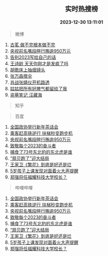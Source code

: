 <div align="center"><h2>实时热搜榜</h2><h4>2023-12-30 13:11:01</h4></div>

> 微博  

1. [古茗 做不完根本做不完](https://s.weibo.com/weibo?q=%E5%8F%A4%E8%8C%97%20%E5%81%9A%E4%B8%8D%E5%AE%8C%E6%A0%B9%E6%9C%AC%E5%81%9A%E4%B8%8D%E5%AE%8C&t=31&band_rank=1&Refer=top)<br />
2. [央视前名嘴段暄行贿逾950万元](https://s.weibo.com/weibo?q=%23%E5%A4%AE%E8%A7%86%E5%89%8D%E5%90%8D%E5%98%B4%E6%AE%B5%E6%9A%84%E8%A1%8C%E8%B4%BF%E9%80%BE950%E4%B8%87%E5%85%83%23&t=31&band_rank=2&Refer=top)<br />
3. [告别2023写给自己的话](https://s.weibo.com/weibo?q=%23%E5%91%8A%E5%88%AB2023%E5%86%99%E7%BB%99%E8%87%AA%E5%B7%B1%E7%9A%84%E8%AF%9D%23&t=31&band_rank=3&Refer=top)<br />
4. [王诗龄 天天你刚才是发疯了吗](https://s.weibo.com/weibo?q=%E7%8E%8B%E8%AF%97%E9%BE%84%20%E5%A4%A9%E5%A4%A9%E4%BD%A0%E5%88%9A%E6%89%8D%E6%98%AF%E5%8F%91%E7%96%AF%E4%BA%86%E5%90%97&t=31&band_rank=4&Refer=top)<br />
5. [胡歌床上抽烟镜头](https://s.weibo.com/weibo?q=%E8%83%A1%E6%AD%8C%E5%BA%8A%E4%B8%8A%E6%8A%BD%E7%83%9F%E9%95%9C%E5%A4%B4&t=31&band_rank=5&Refer=top)<br />
6. [张万森撑伞](https://s.weibo.com/weibo?q=%E5%BC%A0%E4%B8%87%E6%A3%AE%E6%92%91%E4%BC%9E&t=31&band_rank=6&Refer=top)<br />
7. [肖战张婧仪开机路透](https://s.weibo.com/weibo?q=%E8%82%96%E6%88%98%E5%BC%A0%E5%A9%A7%E4%BB%AA%E5%BC%80%E6%9C%BA%E8%B7%AF%E9%80%8F&t=31&band_rank=7&Refer=top)<br />
8. [姑姑把所有好脾气都留给了我](https://s.weibo.com/weibo?q=%23%E5%A7%91%E5%A7%91%E6%8A%8A%E6%89%80%E6%9C%89%E5%A5%BD%E8%84%BE%E6%B0%94%E9%83%BD%E7%95%99%E7%BB%99%E4%BA%86%E6%88%91%23&t=31&band_rank=8&Refer=top)<br />
9. [盗墓笔记 汪藏海](https://s.weibo.com/weibo?q=%E7%9B%97%E5%A2%93%E7%AC%94%E8%AE%B0%20%E6%B1%AA%E8%97%8F%E6%B5%B7&t=31&band_rank=9&Refer=top)<br />

> 知乎  


> 百度  

1. [全国政协举行新年茶话会](https://www.baidu.com/s?wd=%E5%85%A8%E5%9B%BD%E6%94%BF%E5%8D%8F%E4%B8%BE%E8%A1%8C%E6%96%B0%E5%B9%B4%E8%8C%B6%E8%AF%9D%E4%BC%9A&sa=fyb_news&rsv_dl=fyb_news)<br />
2. [乘客赶高铁逆行 扶梯秒变跑步机](https://www.baidu.com/s?wd=%E4%B9%98%E5%AE%A2%E8%B5%B6%E9%AB%98%E9%93%81%E9%80%86%E8%A1%8C+%E6%89%B6%E6%A2%AF%E7%A7%92%E5%8F%98%E8%B7%91%E6%AD%A5%E6%9C%BA&sa=fyb_news&rsv_dl=fyb_news)<br />
3. [央视前名嘴段暄行贿逾950万元](https://www.baidu.com/s?wd=%E5%A4%AE%E8%A7%86%E5%89%8D%E5%90%8D%E5%98%B4%E6%AE%B5%E6%9A%84%E8%A1%8C%E8%B4%BF%E9%80%BE950%E4%B8%87%E5%85%83&sa=fyb_news&rsv_dl=fyb_news)<br />
4. [致敬每个2023的奋斗者](https://www.baidu.com/s?wd=%E8%87%B4%E6%95%AC%E6%AF%8F%E4%B8%AA2023%E7%9A%84%E5%A5%8B%E6%96%97%E8%80%85&sa=fyb_news&rsv_dl=fyb_news)<br />
5. [捕食了73号东北豹的东北虎是谁](https://www.baidu.com/s?wd=%E6%8D%95%E9%A3%9F%E4%BA%8673%E5%8F%B7%E4%B8%9C%E5%8C%97%E8%B1%B9%E7%9A%84%E4%B8%9C%E5%8C%97%E8%99%8E%E6%98%AF%E8%B0%81&sa=fyb_news&rsv_dl=fyb_news)<br />
6. [“扇贝跑了”迎大结局](https://www.baidu.com/s?wd=%E2%80%9C%E6%89%87%E8%B4%9D%E8%B7%91%E4%BA%86%E2%80%9D%E8%BF%8E%E5%A4%A7%E7%BB%93%E5%B1%80&sa=fyb_news&rsv_dl=fyb_news)<br />
7. [王家卫《繁花》到底是好还是烂](https://www.baidu.com/s?wd=%E7%8E%8B%E5%AE%B6%E5%8D%AB%E3%80%8A%E7%B9%81%E8%8A%B1%E3%80%8B%E5%88%B0%E5%BA%95%E6%98%AF%E5%A5%BD%E8%BF%98%E6%98%AF%E7%83%82&sa=fyb_news&rsv_dl=fyb_news)<br />
8. [5岁孩子上课发现对面着火大声提醒](https://www.baidu.com/s?wd=5%E5%B2%81%E5%AD%A9%E5%AD%90%E4%B8%8A%E8%AF%BE%E5%8F%91%E7%8E%B0%E5%AF%B9%E9%9D%A2%E7%9D%80%E7%81%AB%E5%A4%A7%E5%A3%B0%E6%8F%90%E9%86%92&sa=fyb_news&rsv_dl=fyb_news)<br />
9. [郑强将任福耀科技大学校长？](https://www.baidu.com/s?wd=%E9%83%91%E5%BC%BA%E5%B0%86%E4%BB%BB%E7%A6%8F%E8%80%80%E7%A7%91%E6%8A%80%E5%A4%A7%E5%AD%A6%E6%A0%A1%E9%95%BF%EF%BC%9F&sa=fyb_news&rsv_dl=fyb_news)<br />

> 哔哩哔哩  

1. [全国政协举行新年茶话会](https://www.baidu.com/s?wd=%E5%85%A8%E5%9B%BD%E6%94%BF%E5%8D%8F%E4%B8%BE%E8%A1%8C%E6%96%B0%E5%B9%B4%E8%8C%B6%E8%AF%9D%E4%BC%9A&sa=fyb_news&rsv_dl=fyb_news)<br />
2. [乘客赶高铁逆行 扶梯秒变跑步机](https://www.baidu.com/s?wd=%E4%B9%98%E5%AE%A2%E8%B5%B6%E9%AB%98%E9%93%81%E9%80%86%E8%A1%8C+%E6%89%B6%E6%A2%AF%E7%A7%92%E5%8F%98%E8%B7%91%E6%AD%A5%E6%9C%BA&sa=fyb_news&rsv_dl=fyb_news)<br />
3. [央视前名嘴段暄行贿逾950万元](https://www.baidu.com/s?wd=%E5%A4%AE%E8%A7%86%E5%89%8D%E5%90%8D%E5%98%B4%E6%AE%B5%E6%9A%84%E8%A1%8C%E8%B4%BF%E9%80%BE950%E4%B8%87%E5%85%83&sa=fyb_news&rsv_dl=fyb_news)<br />
4. [致敬每个2023的奋斗者](https://www.baidu.com/s?wd=%E8%87%B4%E6%95%AC%E6%AF%8F%E4%B8%AA2023%E7%9A%84%E5%A5%8B%E6%96%97%E8%80%85&sa=fyb_news&rsv_dl=fyb_news)<br />
5. [捕食了73号东北豹的东北虎是谁](https://www.baidu.com/s?wd=%E6%8D%95%E9%A3%9F%E4%BA%8673%E5%8F%B7%E4%B8%9C%E5%8C%97%E8%B1%B9%E7%9A%84%E4%B8%9C%E5%8C%97%E8%99%8E%E6%98%AF%E8%B0%81&sa=fyb_news&rsv_dl=fyb_news)<br />
6. [“扇贝跑了”迎大结局](https://www.baidu.com/s?wd=%E2%80%9C%E6%89%87%E8%B4%9D%E8%B7%91%E4%BA%86%E2%80%9D%E8%BF%8E%E5%A4%A7%E7%BB%93%E5%B1%80&sa=fyb_news&rsv_dl=fyb_news)<br />
7. [王家卫《繁花》到底是好还是烂](https://www.baidu.com/s?wd=%E7%8E%8B%E5%AE%B6%E5%8D%AB%E3%80%8A%E7%B9%81%E8%8A%B1%E3%80%8B%E5%88%B0%E5%BA%95%E6%98%AF%E5%A5%BD%E8%BF%98%E6%98%AF%E7%83%82&sa=fyb_news&rsv_dl=fyb_news)<br />
8. [5岁孩子上课发现对面着火大声提醒](https://www.baidu.com/s?wd=5%E5%B2%81%E5%AD%A9%E5%AD%90%E4%B8%8A%E8%AF%BE%E5%8F%91%E7%8E%B0%E5%AF%B9%E9%9D%A2%E7%9D%80%E7%81%AB%E5%A4%A7%E5%A3%B0%E6%8F%90%E9%86%92&sa=fyb_news&rsv_dl=fyb_news)<br />
9. [郑强将任福耀科技大学校长？](https://www.baidu.com/s?wd=%E9%83%91%E5%BC%BA%E5%B0%86%E4%BB%BB%E7%A6%8F%E8%80%80%E7%A7%91%E6%8A%80%E5%A4%A7%E5%AD%A6%E6%A0%A1%E9%95%BF%EF%BC%9F&sa=fyb_news&rsv_dl=fyb_news)<br />
